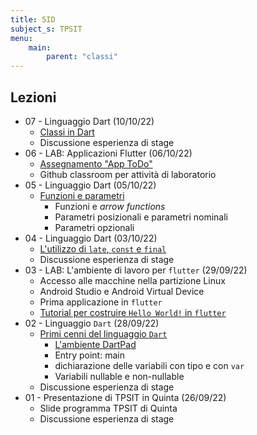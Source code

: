 ```yaml
---
title: 5ID
subject_s: TPSIT
menu:
    main:
        parent: "classi"
---
```


## Lezioni

<!-- * 09 - LAB: ... (13/10/22)
* 08 - Factory design patterns (12/10/22)
    * Ripasso classi in Dart con simulazione interrogazione
    * [Factory methods](https://en.wikipedia.org/wiki/Factory_method_pattern)
    * [Dart factory constructor](https://dart.dev/guides/language/language-tour)-->
* 07 - Linguaggio Dart (10/10/22)
    * [Classi in Dart](https://dart.dev/guides/language/language-tour)
    * Discussione esperienza di stage 
* 06 - LAB: Applicazioni Flutter (06/10/22)
    * [Assegnamento "App ToDo"](https://classroom.google.com/c/NTQ4NzcyMDM2MDMy/m/NTU0ODAwOTA3ODc0/details)
    * Github classroom per attività di laboratorio
* 05 - Linguaggio Dart (05/10/22)
    * [Funzioni e parametri](https://dart.dev/guides/language/language-tour#functions)
        * Funzioni e *arrow functions*
        * Parametri posizionali e parametri nominali
        * Parametri opzionali
* 04 - Linguaggio Dart (03/10/22)
    * [L'utilizzo di `late`, `const` e `final`](https://dart.dev/guides/language/language-tour)
    * Discussione esperienza di stage
* 03 - LAB: L'ambiente di lavoro per `flutter` (29/09/22)
    * Accesso alle macchine nella partizione Linux
    * Android Studio e Android Virtual Device
    * Prima applicazione in `flutter`
    * [Tutorial per costruire `Hello World!` in `flutter`](https://classroom.google.com/c/NTQ4NzcyMDM2MDMy/m/NTI4NDk0MzUzMjEz/details)
* 02 - Linguaggio `Dart` (28/09/22)
    * [Primi cenni del linguaggio `Dart`](https://dart.dev/guides/language/language-tour)
        * [L'ambiente DartPad](https://dartpad.dev/)
        * Entry point: main
        * dichiarazione delle variabili con tipo e con `var`
        * Variabili nullable e non-nullable
    * Discussione esperienza di stage
* 01 - Presentazione di TPSIT in Quinta (26/09/22)
    * Slide programma TPSIT di Quinta
    * Discussione esperienza di stage 
